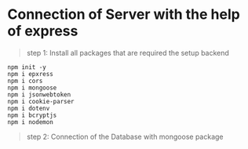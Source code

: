 # Connection of Server with the help of express
>step 1: Install all packages that are required the setup backend
```
npm init -y
npm i epxress
npm i cors 
npm i mongoose 
npm i jsonwebtoken
npm i cookie-parser
npm i dotenv 
npm i bcryptjs
npm i nodemon
````

>step 2: Connection of the Database with mongoose package
